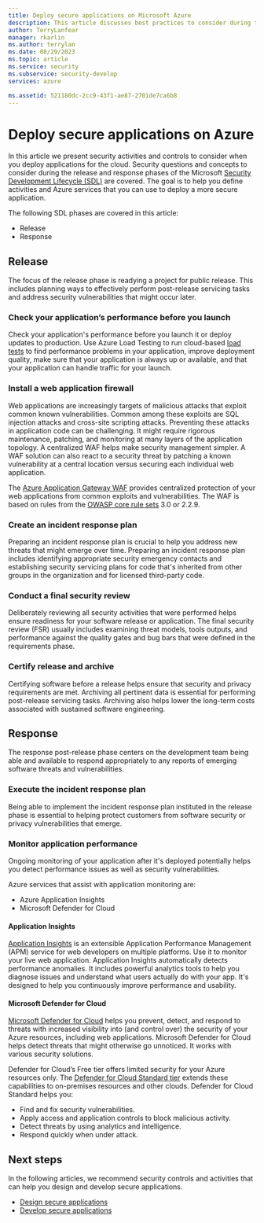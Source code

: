 ```yaml
---
title: Deploy secure applications on Microsoft Azure
description: This article discusses best practices to consider during the release and response phases of your web application project.
author: TerryLanfear
manager: rkarlin
ms.author: terrylan
ms.date: 08/29/2023
ms.topic: article
ms.service: security
ms.subservice: security-develop
services: azure

ms.assetid: 521180dc-2cc9-43f1-ae87-2701de7ca6b8
---
```


# Deploy secure applications on Azure
In this article we present security activities and controls to consider when you deploy applications for the cloud. Security questions and concepts to consider during the release and response phases of the Microsoft [Security Development Lifecycle (SDL)](/previous-versions/windows/desktop/cc307891(v=msdn.10)) are covered. The goal is to help you define activities and Azure services that you can use to deploy a more secure application.

The following SDL phases are covered in this article:

- Release
- Response

## Release
The focus of the release phase is readying a project for public release. This includes planning ways to effectively perform post-release servicing tasks and address security vulnerabilities that might occur later.

### Check your application’s performance before you launch

Check your application's performance before you launch it or deploy updates to production. Use Azure Load Testing to run cloud-based [load tests](../../load-testing/index.yml) to find performance problems in your application, improve deployment quality, make sure that your application is always up or available, and that your application can handle traffic for your launch.

### Install a web application firewall

Web applications are increasingly targets of malicious attacks that exploit common known vulnerabilities. Common among these exploits are SQL injection attacks and cross-site scripting attacks. Preventing these attacks in application code can be challenging. It might require rigorous maintenance, patching, and monitoring at many layers of the application topology. A centralized WAF helps make security management simpler. A WAF solution can also react to a security threat by patching a known vulnerability at a central location versus securing each individual web application.

The [Azure Application Gateway WAF](../../web-application-firewall/ag/ag-overview.md)
provides centralized protection of your web applications from common exploits and vulnerabilities. The WAF is based on rules from the [OWASP core rule sets](https://owasp.org/www-project-modsecurity-core-rule-set/) 3.0 or 2.2.9.

### Create an incident response plan

Preparing an incident response plan is crucial to help you address new threats that might emerge over time. Preparing an incident response plan includes identifying appropriate security emergency contacts and establishing security servicing plans for code that's inherited from other groups in the organization and for licensed third-party code.

### Conduct a final security review

Deliberately reviewing all security activities that were performed helps ensure readiness for your software release or application. The final security review (FSR) usually includes examining threat models, tools outputs, and performance against the quality gates and bug bars that were defined in the requirements phase.

### Certify release and archive

Certifying software before a release helps ensure that security and privacy requirements are met. Archiving all pertinent data is essential for performing post-release servicing tasks. Archiving also helps lower the long-term costs associated with sustained software engineering.

## Response

The response post-release phase centers on the development team being able and available to respond appropriately to any reports of emerging software threats and vulnerabilities.

### Execute the incident response plan

Being able to implement the incident response plan instituted in the release phase is essential to helping protect customers from software security or privacy vulnerabilities that emerge.

### Monitor application performance

Ongoing monitoring of your application after it's deployed potentially helps you detect performance issues as well as security vulnerabilities.

Azure services that assist with application monitoring are:

  - Azure Application Insights
  - Microsoft Defender for Cloud

#### Application Insights

[Application Insights](../../azure-monitor/app/app-insights-overview.md) is an extensible Application Performance Management (APM) service for web developers on multiple platforms. Use it to monitor your live web application. Application Insights automatically detects performance anomalies. It includes powerful analytics tools to help you diagnose issues and understand what users actually do with your app. It's designed to help you continuously improve performance and usability.

#### Microsoft Defender for Cloud

[Microsoft Defender for Cloud](../../security-center/security-center-introduction.md) helps you prevent, detect, and respond to threats with increased visibility into (and control over) the security of your Azure resources, including web applications. Microsoft Defender for Cloud helps detect threats that might otherwise go unnoticed. It works with various security solutions.

Defender for Cloud’s Free tier offers limited security for your Azure resources only. The [Defender for Cloud Standard tier](../../security-center/security-center-get-started.md)
extends these capabilities to on-premises resources and other clouds.
Defender for Cloud Standard helps you:

  - Find and fix security vulnerabilities.
  - Apply access and application controls to block malicious activity.
  - Detect threats by using analytics and intelligence.
  - Respond quickly when under attack.

## Next steps
In the following articles, we recommend security controls and activities that can help you design and develop secure applications.

- [Design secure applications](secure-design.md)
- [Develop secure applications](secure-develop.md)